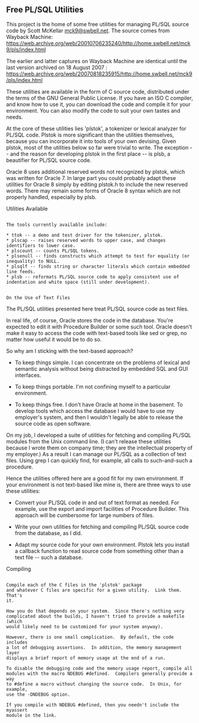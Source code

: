 Free PL/SQL Utilities
---------------------

This project is the home of some free utilities for managing PL/SQL source code by Scott McKellar <mck9@swbell.net>.
The source comes from Wayback Machine: https://web.archive.org/web/20010706235240/http://home.swbell.net/mck9/pls/index.html

The earlier and latter captures on Wayback Machine are identical until the last version archived on 18 August 2007 : https://web.archive.org/web/20070818235915/http://home.swbell.net/mck9/pls/index.html

These utilities are available in the form of C source code, distributed
under the terms of the GNU General Public License.  If you have an ISO C
compiler, and know how to use it, you can download the code and compile it
for your environment.  You can also modify the code to suit your own tastes
and needs.

At the core of these utilities lies 'plstok', a
tokenizer or lexical analyzer for PL/SQL code.  Plstok is more significant
than the utilities themselves, because you can incorporate it into tools of 
your own devising.  Given plstok, most of the utilities below so far were 
trivial to write.  The exception -- and the reason for developing plstok
in the first place -- is plsb, a beautifier for PL/SQL source code.

Oracle 8 uses additional reserved words not recognized by plstok, which was
written for Oracle 7.  In large part you could probably adapt these utilities
for Oracle 8 simply by editing plstok.h to include the new reserved words. 
There may remain some forms of Oracle 8 syntax which are not properly 
handled, especially by plsb.

Utilities Available
~~~~~~~~~~~~~~~~~~~

The tools currently available include:

* ttok -- a demo and test driver for the tokenizer, plstok.
* plscap -- raises reserved words to upper case, and changes identifiers to lower case.
* plscount -- counts PL/SQL tokens.
* plsenull -- finds constructs which attempt to test for equality (or inequality) to NULL.
* plsqlf -- finds string or character literals which contain embedded line feeds.
* plsb -- reformats PL/SQL source code to apply consistent use of indentation and white space (still under development).


On the Use of Text Files
~~~~~~~~~~~~~~~~~~~~~~~~
The PL/SQL utilities presented here treat PL/SQL source code as text files.

In real life, of course, Oracle stores the code in the database.  You're
expected to edit it with Procedure Builder or some such tool.  Oracle doesn't
make it easy to access the code with text-based tools like sed or grep,
no matter how useful it would be to do so.

So why am I sticking with the text-based approach?

* To keep things simple.  I can concentrate on the problems of lexical
and semantic analysis without being distracted by embedded SQL and GUI
interfaces.

* To keep things portable.  I'm not confining myself to a particular
environment.

* To keep things free.  I don't have Oracle at home in the basement.  To
develop tools which access the database I would have to use my employer's 
system, and then I wouldn't legally be able to release the source code
as open software.


On my job, I developed a suite of utilities for fetching and compiling 
PL/SQL modules from the Unix command line.  (I can't release these utilities
because I wrote them on company time; they are the intellectual property of 
my employer.)  As a result I can manage our PL/SQL as a collection of text 
files.  Using grep I can quickly find, for example, all calls to 
such-and-such a procedure.

Hence the utilities offered here are a good fit for my own environment.
If your environment is not text-based like mine is, there are three ways
to use these utilities:


* Convert your PL/SQL code in and out of text format as needed.  For
example, use the export and import facilities of Procedure Builder.  This
approach will be cumbersome for large numbers of files.

* Write your own utilities for fetching and compiling PL/SQL source
code from the database, as I did.

* Adapt my source code for your own environment.  Plstok lets you install
a callback function to read source code from something other than a text 
file -- such a database.


Compiling
~~~~~~~~~

Compile each of the C files in the 'plstok' package
and whatever C files are specific for a given utility.  Link them.  That's
it.

How you do that depends on your system.  Since there's nothing very 
complicated about the builds, I haven't tried to provide a makefile (which 
would likely need to be customized for your system anyway).

However, there is one small complication.  By default, the code includes
a lot of debugging assertions.  In addition, the memory management layer
displays a brief report of memory usage at the end of a run.

To disable the debugging code and the memory usage report, compile all
modules with the macro NDEBUG #defined.  Compilers generally provide a way
to #define a macro without changing the source code.  In Unix, for example,
use the -DNDEBUG option.

If you compile with NDEBUG #defined, then you needn't include the myassert
module in the link.

